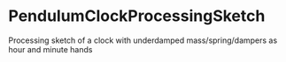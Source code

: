 # PendulumClockProcessingSketch
Processing sketch of a clock with underdamped mass/spring/dampers as hour and minute hands

